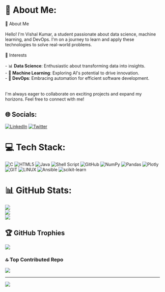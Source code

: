# 💫 About Me:
👋 About Me<br><br>Hello! I'm Vishal Kumar, a student passionate about data science, machine learning, and DevOps. I'm on a journey to learn and apply these technologies to solve real-world problems.<br><br>🌱 Interests<br><br>- 📊 **Data Science**: Enthusiastic about transforming data into insights.<br>- 🤖 **Machine Learning**: Exploring AI's potential to drive innovation.<br>- 🚀 **DevOps**: Embracing automation for efficient software development.<br><br><br>I'm always eager to collaborate on exciting projects and expand my horizons. Feel free to connect with me!


## 🌐 Socials:
[![LinkedIn](https://img.shields.io/badge/LinkedIn-%230077B5.svg?logo=linkedin&logoColor=white)](https://linkedin.com/in/https://www.linkedin.com/in/vishal-kumar-s-095491247) [![Twitter](https://img.shields.io/badge/Twitter-%231DA1F2.svg?logo=Twitter&logoColor=white)](https://twitter.com/https://twitter.com/VishalKumarS11) 

# 💻 Tech Stack:
![C](https://img.shields.io/badge/c-%2300599C.svg?style=for-the-badge&logo=c&logoColor=white) ![HTML5](https://img.shields.io/badge/html5-%23E34F26.svg?style=for-the-badge&logo=html5&logoColor=white) ![Java](https://img.shields.io/badge/java-%23ED8B00.svg?style=for-the-badge&logo=java&logoColor=white) ![Shell Script](https://img.shields.io/badge/shell_script-%23121011.svg?style=for-the-badge&logo=gnu-bash&logoColor=white) ![GitHub](https://img.shields.io/badge/GitHub-%23121011.svg?style=for-the-badge&logo=github&logoColor=white) ![NumPy](https://img.shields.io/badge/numpy-%23013243.svg?style=for-the-badge&logo=numpy&logoColor=white) ![Pandas](https://img.shields.io/badge/pandas-%23150458.svg?style=for-the-badge&logo=pandas&logoColor=white) ![Plotly](https://img.shields.io/badge/Plotly-%233F4F75.svg?style=for-the-badge&logo=plotly&logoColor=white) ![GIT](https://img.shields.io/badge/Git-fc6d26?style=for-the-badge&logo=git&logoColor=white) ![LINUX](https://img.shields.io/badge/Linux-FCC624?style=for-the-badge&logo=linux&logoColor=black) ![Ansible](https://img.shields.io/badge/ansible-%231A1918.svg?style=for-the-badge&logo=ansible&logoColor=white) ![scikit-learn](https://img.shields.io/badge/scikit--learn-%23F7931E.svg?style=for-the-badge&logo=scikit-learn&logoColor=white)
# 📊 GitHub Stats:
![](https://github-readme-stats.vercel.app/api?username=VishalKumar-S&theme=dark&hide_border=false&include_all_commits=true&count_private=true)<br/>
![](https://github-readme-streak-stats.herokuapp.com/?user=VishalKumar-S&theme=dark&hide_border=false)<br/>
![](https://github-readme-stats.vercel.app/api/top-langs/?username=VishalKumar-S&theme=dark&hide_border=false&include_all_commits=true&count_private=true&layout=compact)

## 🏆 GitHub Trophies
![](https://github-profile-trophy.vercel.app/?username=VishalKumar-S&theme=radical&no-frame=false&no-bg=true&margin-w=4)

### 🔝 Top Contributed Repo
![](https://github-contributor-stats.vercel.app/api?username=VishalKumar-S&limit=5&theme=dark&combine_all_yearly_contributions=true)

---
[![](https://visitcount.itsvg.in/api?id=VishalKumar-S&icon=0&color=0)](https://visitcount.itsvg.in)

<!-- Proudly created with GPRM ( https://gprm.itsvg.in ) -->
